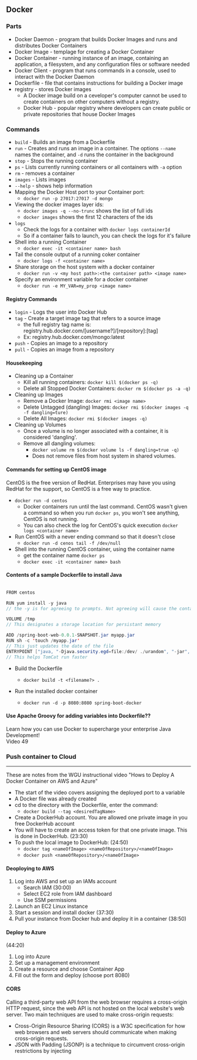 ## Docker  

### Parts  

- Docker Daemon - program that builds Docker Images and runs and distributes 
Docker Containers  
- Docker Image - templage for creating a Docker Container  
- Docker Container - running instance of an image, containing an application, a filesystem, and any configuration files or software needed  
- Docker Client - program that runs commands in a console, used to interact with the Docker Daemon  
- Dockerfile - file that contains instructions for building a Docker image  
- registry - stores Docker images  
	- A Docker image build on a ceveloper's computer cannot be used to create 
	containers on other computers without a registry. 
	- Docker Hub - popular registry where developers can create public or private 
	repositories that house Docker Images  


### Commands  
- `build` - Builds an image from a Dockerfile  
- `run` - Creates and runs an image in a container. The options `--name` 
names the container, and `-d` runs the container in the background  
- `stop` - Stops the running container  
- `ps` - Lists currently running containers or all containers with `-a` option  
- `rm` - removes a container  
- `images` - Lists images  
- `--help` - shows help information  
- Mapping the Docker Host port to your Container port: 
	- `docker run -p 27017:27017 -d mongo`  
- Viewing the docker images layer ids: 
	- `docker images -q --no-trunc` shows the list of full ids  
	- `docker images` shows the first 12 characters of the ids  
- `logs`  
	- Check the logs for a container with `docker logs containerId`  
	- So if a container fails to launch, you can check the logs for it's failure  
- Shell into a running Container
	- `docker exec -it <container name> bash`  
- Tail the console output of a running coker container  
	- `docker logs -f <container name>`  
- Share storage on the host system with a docker container  
	- `docker run -v <my host path>:<the container path> <image name>`
- Specify an environment variable for a docker container  
	- `docker run -e MY_VAR=my_prop <image name>`

#### Registry Commands  

- `login` - Logs the user into Docker Hub  
- `tag` - Create a target image tag that refers to a source image  
	- the full registry tag name is: registry.hub.docker.com/\[username?\]/\[repository\]:\[tag\]  
	- Ex: registry.hub.docker.com/mongo:latest  
- `push` - Copies an image to a repository  
- `pull` - Copies an image from a repository  

#### Housekeeping  

- Cleaning up a Container  
	- Kill all running containers: `docker kill $(docker ps -q)`  
	- Delete all Stopped Docker Containers: `docker rm $(docker ps -a -q)`  
- Cleaning up Images  
	- Remove a Docker Image: `docker rmi <image name>`  
	- Delete Untagged (dangling) Images: `docker rmi $(docker images -q -f dangling=ture)`  
	- Delete All Images: `docker rmi $(docker images -q)`  
- Cleaning up Volumes
	- Once a volume is no longer associated with a container, it is considered 'dangling'.  
	- Remove all dangling volumes:  
		- `docker volume rm $(docker volume ls -f dangling=true -q)`  
		- Does not remove files from host system in shared volumes.  
	

#### Commands for setting up CentOS image  

CentOS is the free version of RedHat. Enterprises may have you using RedHat for the support, so CentOS is a free way to practice.  

- `docker run -d centos`
	- Docker containers run until the last command. CentOS wasn't given a command 
	so when you run `docker ps`, you won't see anything, CentOS is not running.  
	- You can also check the log for CentOS's quick execution `docker logs <container name>`  
- Run CentOS with a never ending command so that it doesn't close  
	- `docker run -d cenos tail -f /dev/null`  
- Shell into the running CentOS container, using the container name  
	- get the container name `docker ps`  
	- `docker exec -it <container name> bash`  

#### Contents of a sample Dockerfile to install Java  

```Java

FROM centos  

RUN yum install -y java 
// the -y is for agreeing to prompts. Not agreeing will cause the container to crash  

VOLUME /tmp
// This designates a storage location for persistant memory  

ADD /spring-boot-web-0.0.1-SNAPSHOT.jar myapp.jar  
RUN sh -c 'touch /myapp.jar'  
// This just updates the date of the file
ENTRYPOINT ["java, "-Djava.security.egd=file:/dev/ ./urandom", "-jar", "/myapp.jar"]
// This helps TomCat run faster
```
- Build the Dockerfile  
	- `docker build -t <filename?> .`

- Run the installed docker container  
	- `docker run -d -p 8080:8080 spring-boot-docker`  

#### Use Apache Groovy for adding variables into Dockerfile??


Learn how you can use Docker to supercharge your enterprise Java Development!  
Video 49  


### Push container to Cloud  

---

These are notes from the WGU instructional video "Hows to Deploy A Docker Container on AWS and Azure"  

- The start of the video covers assigning the deployed port to a variable  
- A Docker file was already created  
- cd to the directory with the Dockerfile, enter the command: 
	- `docker build --tag <desiredTagName>`  
- Create a DockerHub account. You are allowed one private image in you free DockerHub account  
- You will have to create an access token for that one private image. This is done in DockerHub. (23:30)  
- To push the local image to DockerHub: (24:50)  
	- `docker tag <nameOfImage> <nameOfRepository>/<nameOfImage>`  
	- `docker push <nameOfRepository>/<nameOfImage>`  

#### Deoploying to AWS  

1. Log into AWS and set up an IAMs account 
	- Search IAM (30:00)
	- Select EC2 role from IAM dashboard
	- Use SSM permissions  	
2. Launch an EC2 Linux instance  
3. Start a session and install docker (37:30) 
4. Pull your instance from Docker hub and deploy it in a container (38:50)   

#### Deploy to Azure  

(44:20)
1. Log into Azure  
2. Set up a management environment  
3. Create a resource and choose Container App  
4. Fill out the form and deploy (choose port 8080)  

#### CORS  

Calling a third-party web API from the web browser requires a cross-origin HTTP request, since the web API is not hosted on the local website's web server. Two main techniques are used to make cross-origin requests:

- Cross-Origin Resource Sharing (CORS) is a W3C specification for how web browsers and web servers should communicate when making cross-origin requests.
- JSON with Padding (JSONP) is a technique to circumvent cross-origin restrictions by injecting <script> elements dynamically into a webpage. Script elements have no cross-origin restrictions.  
- CORS allows the browser to send GET, POST, PUT, and DELETE requests. JSONP limits the browser to sending only GET requests.  


#### Keeping the webpage up to date  

Keeping a website's user interface consistent or up-to-date when multiple users are accessing the same data is a significant challenge for developers. Two general solutions exist:

- Polling - The web browser sends periodic requests to the web server asking if the data has changed.
- Pushing - The web server pushes updates to all web browsers as soon as the data is changed on the web server.

Polling is typically implemented with Ajax, but can be problematic: The browser can become out of synch with the web server in the time between poll requests. Pushing keeps the browser and server better synchronized. Pushing is implemented with WebSockets or server-sent events (SSE).

### Multi Threading in Java  

The Java programming language is multithreaded, meaning that the program can run more than one thread (or process) simultaneously, thus maximizing the computer’s central processing unit (CPU).  
the threads are independent, which means that not only can multiple operations occur simultaneously but should one of those operations fail for whatever reason, the other threads are not affected.   

- A thread consists of:  
	- An instance of class ` java.lang.Thread`  
	- A thrad of execution  
- In Java, there is one thread per heap/call stack  
- When it comes to threads, very little is guaranteed  
- Calling `.start()` on a new thread will call a new stack  
- Then calling `.run()` will execute on that new stack. Leaving out `.start()` will just cause the method to execute on the current stack rather than start a new one.  

### Concurrency  

---  

DEFINE:  
1. Deadlock:  
2. Livelock:
3. Starvation:  
4. Race Condition:  

- The java.util.concurrent.atomic package enables multithreaded applications to safely access individual variables without locking    
- java.util.concurrent.locks package provides a locking framework that can be used to create locking behaviors that are the same or superior to those of Java’s synchronized keyword  

-The reason this implementation is now thread-safe is something called CAS. CAS stands for **Compare And Swap**. Most modern CPUs have a set of CAS instructions. Following is a basic outline of what is happening now:

	1. The value stored in count is copied to a temporary variable.

	2. The temporary variable is incremented.

	3. Compare the value currently in count with the original value. If it is unchanged, then swap the old value for the new value.  
	
#### Apply Atomic Variables and Locks (OCP Objective 10.3)  

- The java.util.concurrent.atomic package provides classes that are similar to volatile fields (changes to an atomic object’s value will be correctly read by other threads without the need for synchronized code blocks in your code).

- The atomic classes provide a compareAndSet method that is used to validate that an atomic variable’s value will only be changed if it matches an expected value.

- The atomic classes provide several convenience methods such as addAndGet that will loop repeatedly until a compareAndSet succeeds.

- The java.util.concurrent.locks package contains a locking mechanism that is an alternative to synchronized methods and blocks. You get greater flexibility at the cost of a more verbose syntax (such as having to manually call lock.unlock() and having an automatic release of a synchronization monitor at the end of a synchronized code block).

- The ReentrantLock class provides the basic Lock implementation. Commonly used methods are lock(), unlock(), isLocked(), and tryLock(). Calling lock() increments a counter and unlock() decrements the counter. A thread can only obtain the lock when the counter is zero.

- The ReentrantReadWriteLock class provides a ReadWriteLock implementation that supports a read lock (obtained by calling readLock()) and a write lock (obtained by calling writeLock()).

#### Use java.util.concurrent Collections (OCP Objective 10.4)  

- Copy-on-write collections work well when there are more reads than writes because they make a new copy of the collection for each write. When looping through a copy-on-write collection, use an iterator (remember, for-each loops use an iterator).

- None of the concurrent collections make the elements stored in the collection thread-safe—just the collection itself.

- ConcurrentHashMap, ConcurrentSkipListMap, and ConcurrentSkipListSet should be preferred over synchronizing with the more traditional collections.

- ConcurrentHashMap and ConcurrentSkipListMap are ConcurrentMap implementations that enhance a standard Map by adding atomic operations that validate the presence and value of an element before performing an operation: putIfAbsent(K key, V value), remove(Object key, Object value), replace(K key, V value), and replace(K key, V oldValue, V newValue).

- Blocking queues are used to exchange objects between threads. Blocking queues will block (hence the name) when you call certain operations, such as calling take() when there are no elements to take. There are seven different blocking queues that have slightly different behaviors; you should be able to identify the behavior of each type.

Blocking Queue

---

- ArrayBlockingQueue  
	- A FIFO (first-in-first-out) queue in which the head of the queue is the oldest element and the tail is the newest. An int parameter to the constructor limits the size of the queue (itis a bounded queue).

- LinkedBlockingDeque  
	- Similar to LinkedBlockingQueue, except itis a double-ended queue (deque). Instead of only supporting FIFO operations, you can remove from the head or tail of the queue.

- LinkedBlockingQueue  
	- A FIFO queue in which the head of the queue is the oldest element and the tail is the newest. An optional int parameter to the constructor limits the size of the queue (itcan be bounded or unbounded).

- PriorityBlockingQueue
	- An unbounded queue that orders elements using Comparable or Comparator. The head of the queue is the lowest value.

- DelayQueue  
	- An unbounded queue of java.util.concurrent.Delayed instances. Objects can only be taken once their delay has expired. The head of the queue is the object that expired first.

- LinkedTransferQueue   
	- Added in Java 7. An unbounded FIFO queue that supports the features of a ConcurrentLinkedQueue, SynchronousQueue, and LinkedBlockingQueue.

- SynchronousQueue  
	- A blocking queue with no capacity. An insert operation blocks until another thread executes a remove operation. A remove operation blocks until another thread executes an insert operation.

- Some blocking queues are bounded, meaning they have an upper bound on the number of elements that can be added, and a thread calling put(e) may block until space becomes available.

- CyclicBarrier creates a barrier at which threads must wait until all participating threads reach that barrier. Once all of the threads have reached the barrier, they can continue running. You can use CyclicBarrier to coordinate threads so that an action occurs only after another action is complete or to manage data in Collections that are not thread-safe.

- CyclicBarrier takes the number of threads that can wait at the barrier and an optional Runnable that is run after all threads reach the barrier, but before they continue execution. The last thread to reach the barrier is used to run this Runnable.

#### Use Executors and ThreadPools (OCP Objective 10.1)  

- An Executor is used to submit a task for execution without being coupled to how or when the task is executed. Basically, it creates an abstraction that can be used in place of explicit thread creation and execution.

- An ExecutorService is an enhanced Executor that provides additional functionality, such as the ability to execute a Callable instance and to shut down (nondaemon threads in an Executor may keep the JVM running after your main method returns).

- The Callable interface is similar to the Runnable interface, but adds the ability to return a result from its call method and can optionally throw an exception.

- The Executors (plural) class provides factory methods that can be used to construct ExecutorService instances, for example: ExecutorService ex = Executors.newFixedThreadPool(4);.

#### Use the Parallel Fork/Join Framework (OCP Objective 10.5)  

- Fork/Join enables work stealing among worker threads in order to keep all CPUs utilized and to increase the performance of highly parallelizable tasks.

- A pool of worker threads of type ForkJoinWorkerThread is created when you create a new ForkJoinPool(). By default, one thread per CPU is created.

- To minimize the overhead of creating new threads, you should create a single Fork/Join pool in an application and reuse it for all recursive tasks.

- A Fork/Join task represents a large problem to solve (often involving a collection or array).

- When executed by a ForkJoinPool, the Fork/Join task will subdivide itself into Fork/Join tasks that represent smaller segments of the problem to be solved.

- A Fork/Join task is a subclass of the ForkJoinTask class, either RecursiveAction or RecursiveTask.

- Extend RecursiveTask when the compute() method must return a value, and extend RecursiveAction when the return type is void.

- When writing a ForkJoinTask implementation’s compute() method, always call fork() before join() or use one of the invokeAll() methods instead of calling fork() and join().

- You do not need to shut down a Fork/Join pool before exiting your application because the threads in a Fork/Join pool typically operate in daemon mode.

#### Use Parallel Streams Including Reduction, Decomposition, Merging Processes, Pipelines, and Performance (OCP Objective 10.6)  

- Parallel streams are built on top of the Fork/Join pool.

- Parallel streams provide an easier syntax for creating tasks in the Fork/Join pool.

- You can use the default Fork/Join pool, or create a custom pool and submit tasks expressed as parallel streams via a Callable.

- Parallel streams split the stream into subtasks that represent portions of the problem to be solved. Each subtask solution is then combined to produce a final result for the terminal operation of the parallel stream.

- Create a parallel stream by calling parallel() on a stream object or parallelStream() on a Collection object.

- Make a parallel stream sequential again by calling the sequential() method.

- Test to see if a stream is parallel with the isParallel() method.

- Parallel stream pipelines should be stateless, and for optimum performance, parallel streams should be unordered. Reduction operations on parallel streams should be associative and stateless.

- Stateful parallel stream pipelines will either create an error or unexpected results.

- Nonassociative reductions on streams will produce unexpected results.

- Just like sequential streams, parallel streams can have multiple intermediate operations and must have one terminal operation to produce a result.

- Test your parallel streams to verify you are getting the performance benefits you expect. The performance overhead of creating threads can be greater than the performance gain of a parallel stream in some situations.

- Stateful stream operations, such as distinct(), limit(), skip(), and sorted(), will limit the performance of your parallel streams.

- Collect results from a parallel stream pipeline with collect(), just as we did with sequential streams. The collecting happens in a thread-safe way, so you can use collect() with Collectors.toList(), toSet(), and toMap() safely.


## Kill a process on a port  

`netstat -ano | findstr :8080`  
Take the port id and use that to kill the task  
`taskkill /PID 15828 /F`  

## Recursion  

- A recursive algorithm is an algorithm that breaks the problem into smaller subproblems and applies the same algorithm to solve the smaller subproblems.
- Recursion may be direct, such as f() itself calling f(), or indirect, such as f() calling g() and g() calling f().  
- Each method call places a new **stack frame** on the stack, for local parameters, local variables, and more method items. Upon return, the frame is deleted.  
- Deep recursion could fill the stack region and cause a **stack overflow**, meaning a stack frame extends beyond the memory region allocated for stack.

## Java Scanner class  

- Is used to convert the bytes from a System.In to the desired data types  
- As seen from previous examples, a programmer often needs a way to extract strings or integers from an input stream. Instead of directly reading bytes from System.in, a program typically uses the Scanner class as a wrapper that augments System.in by automatically scanning a sequence of bytes and converting those bytes to the desired data type.  
- `Scanner scnr = new Scanner(System.in);`  


## Java print format  

- The first argument of the **printf()** method, the format string, specifies the format of the text to print along with any number of placeholders for printing values. The placeholders are known as format specifiers. A format specifier specifies the type of value to print in its place. A format specifier begins with the % character followed by another character that indicates the value type to be printed. Ex: **%d** indicates an integer type, and **%s** indicates a string type.
	
	```java
	System.out.printf("The %s account saved you $%f over %d years\n",
    account, total, years);  
	```
	
- To preserve resources, the system may wait until the buffer is full, or at least has a certain number of characters before moving them to the output device. Or, with fewer characters in the buffer, the system may wait until the resources are not busy. Sometimes a programmer does not want the system to wait. Ex: In a very processor-intensive program, waiting could cause delayed and/or jittery output.

- The PrintStream method flush() flushes the stream's buffer contents. Ex: The statement System.out.flush(); writes the contents of the buffer for System.out to the computer screen.  

- Most Java implementations make System.out flush when a newline character is output or println() method is called.  








### Making Angular read from the environment, not hardwired to port 8080  

In app.components.ts  
- Import {Location, LocationStrategy} from "@angular/common";
- Add location and locationStrategy to the constructor  
	- Constructor(private httpClient:HttpClient, private location: Location, private locationStrategy: LocationStrategy){}
- Comment out  
	- private baseURL:string='http://localhost:8080';
- replace with  
	- private baseURL:string=this.location.path();


# Deploy a Java application in a Docker Container to AWS  

# Task C.3  

> Describe how you would deploy the current multithreaded Spring 
application to the cloud. Include the name of the cloud service 
provider you would use.  
 

The following instructions are for deploying a Java Web Application 
to an AWS Cloud EC2 instance.  The Java application will be dockerized
and deployed from the EC2 instance as a Docker container. The final 
application can be accessed through the EC2 instance IPv4 number. 
The Docker Container's port :8080 will be mapped through the EC2 
port :80.  

1. Dockerize the application
	- Build a runnable .jar file    
	- Create a Dockerfile  
	- Build a Docker Image  
	- Push the Docker Image to Docker Hub  
2. Deploy on an AWS EC2 Instance  
	- Create an IAM Role for an EC2  
	- Launch EC2 Instance  
	- Start a session under Systems Manager  
	- Install Docker in the session  
	- Pull the Docker Image into the session  
	
## Dockerize the Application  

A .jar file is an archived file in ZIP format of bundled Java 
class files.  A runnable .jar has an entrypoint into the application's 
main method. To create a Docker image, the application will first need 
to create the .jar file that will be the first layer of the image.  
Next, a Dockerfile will be added under the project's root directory. 
The Dockerfile has no extension. It contains the instructions for 
building the image. With a Dockerfile added, the docker image can be 
built and pushed up to Docker Hub. Placing the image into Docker Hub 
allows the image to be pulled down to other machines, like the AWS EC2.  

### Build a runnable .jar file

This project used Maven. There are other ways to build a runnable .jar, 
but the instructions here will be directed towards Maven.  

1. Add the *maven-jar-plugin* to the *pom.xml* file. In the code snippet
below, substitute 'com.baeldung.HelloWorld' for the path to the project's 
file containing the *main* method.  

```xml  
<plugin>
	<groupId>org.apache.maven.plugins</groupId>
	<artifactId>maven-jar-plugin</artifactId>
	<version>${maven-jar-plugin.version}</version>             
	<configuration>
		<archive>
			<manifest>
				<mainClass>com.baeldung.HelloWorld</mainClass>
			</manifest>
		</archive>
	</configuration>
</plugin>
```

2. Navigate a command terminal to the project's root directory. Build the 
.jar file by running the command `mvn clean package` in the terminal. 

### Create a Dockerfile  

The Dockerfile will be located just within the root directory. It 
will contain the instructions for building the Docker Image.  

1. The simplest way, since this project uses IntelliJ IDEA, is to 
right-click on the project root directory, select 'new' from the listed 
options, then choose 'Dockerfile'. Another way would be to create a 
file called 'Dockerfile' with no extension inside of the root directory.  

2. The Dockerfile should contain the following content:  

	```
	FROM openjdk:17-jdk-alpine
	COPY target/applicationName-0.0.1-SNAPSHOT.jar app.jar
	ENTRYPOINT ["java","-jar","/app.jar"]
	```  

	- The path listed next to 'COPY' can be found in the project target 
	directory. Replace the .jar file called 'applicationName' with the 
	name of the project to be placed in the Docker Image.  

### Build a Docker Image  

1. In a command terminal, navigate to the root directory where the 
Dockerfile is located. Run the following command but replace 'imageName' 
with the intended name of the image: 

	- `docker image build -t imageName:latest .`  

2. Test the image, run a container (Optional)  
	
	- Build the image into a container with the following command. 
	Use the `-p` tag to map the container's port to the running 
	machine's port.
	
	- `docker run --name containerName -d -p 8080:8080 imageName`  

	- Check that the container is running with `docker ps`  

	- Stop the running container with `docker stop containerName`  

### Push the Docker Image to Docker Hub  

1. This step creates an access token to the Docker Hub repository. 
Keep this token later for signing into Docker Hub from the AWS EC2 
Instance.  
	
	- Log into Docker Hub. Find the Security tab, click 
	'New Access Token'. Save this token for later use.  

2. Push the Docker Image to a Docker Hub repository.  
	
	- Run the following command, replacing 'nameOfImage' with the 
	name of the Docker Image to be pushed. Also replace nameOfRepository 
	with the name of the Docker Hub repository that the image is being 
	pushed to.  
	
	- `docker tag nameOfImage nameOfRepository/nameOfImage`  
	
	- `docker push nameOfRepository/nameOfImage`  

## Deploy on an AWS EC2 Instance  

Create/Login to an AWS Account. 
 
### Create an IAM Role for an EC2  

1. Search for and select IAM service.  

2. Create a Role for the EC2 instance by selecting a new EC2 role.  

3. Search in Permission Policies for SSM. The returned results should 
have the option for AmazonSSMManagedInstanceCore. Select this option 
then click 'next'.  

4. Give the role a name, then click 'Create Role'  

### Launch EC2 Instance  

1. Go to the 'Instances' option in the side bar.  

2. Click on 'Launch an Instance'  

3. Make the following selections for the new instance: 

	- Give a name to the instance  
	
	- Choose Linux as the Operating System  
	
	- Under 'Key pair (login)' choose 'launch'  
	
	- Create a Security Group and allow HTTP and HTTPS  
	
	- Configure Store to ` 1x 8 GiB gp2`  
	
	- In 'Advanced Details' choose the IAM instance profile just 
	created.  
	
	- Launch the instance.  
	
4. Go back to the 'Instances' option on the left side bar and 
select the newly running EC2 Instance. Under details, copy and save 
the IPv4 address for accessing the EC2 later.  

### Start a session under Systems Manager  

1. Search for 'Session Manager' service and open a session  

2. Start a session  

3. Use the instance just created.

### Install Docker in the session  

Inside the instance session the following commands will need to be 
run to install Docker:  

- `sudo sh`  
- `yum install -y docker`  
- `service docker start`  
- `docker info` (This is to check on the status of Docker)  

### Pull the Docker Image into the session  

1. Login to Docker from the EC2 Instance session. The value for 
'password' requires the access token that was created in step 1 
of 'Push the Docker Image to Docker Hub'.  

	- Enter `docker login` into the session. 
	
	- The prompts will ask for 'Username' and 'Password'. Enter 
	the requested values, using the Docker Hub access key for the 
	password.  
	
2. Pull the Docker Image with the following command. Replace 
nameOfRepository and nameOfImage with the respective values.  

	- `docker pull nameOfRepository/nameOfImage`  
	
3. Run `docker images` to see if the image pulled from the repository.  

4. Run the Docker image inside the EC2 instance, replacing the respective  
values  

	- `docker run -name desiredContainerName -d -p 80:8080 nameOfRepository/nameOfImage`  
	
5. Take the IPv4 number that was saved in step 4 of 'Launch EC2 Instance' 
and place it into a web browser. The Java web application should appear.  


## References  

1. Piwowarek, Grzegorz. *Dockerizing a Java Application*. January 16, 2024.  
	https://www.baeldung.com/java-dockerize-app. Accessed July 7th, 2024.  

2. Sher-DeCusatis, Carolyn. "D387 Packaging a Jar". *Panopto*, May 5, 2023.  

3. Sher-DeCusatis, Carolyn. "D387 How To Deploy A Docker Container on AWS  
	and Azure". *Panopto*, November 19, 2022.  
	
4. Lizarraga, A., & Lysecky, R. (2022). D387: Advanced Java. zyBooks,  
	a Wiley brand. https://learn.zybooks.com/zybook/WGUD387v1 (accessed July 2024).

